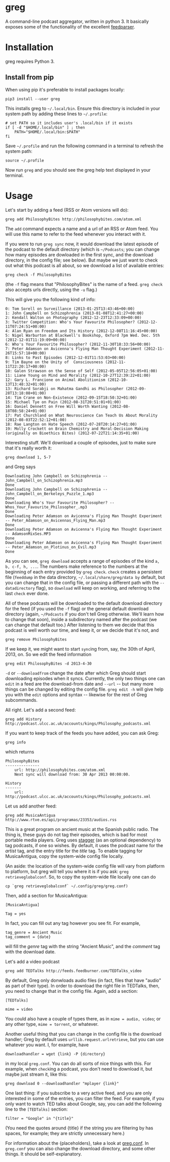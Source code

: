 greg
====

A command-line podcast aggregator, written in python 3. It basically exposes
some of the functionality of the excellent
[feedparser](http://pypi.python.org/pypi/feedparser).

# Installation

greg requires Python 3.

## Install from pip

When using pip it's preferable to install packages locally:

`pip3 install --user greg`

This installs greg to `~/.local/bin`. Ensure this directory is included in your system path by adding these lines to `~/.profile`:

```
# set PATH so it includes user's .local/bin if it exists
if [ -d "$HOME/.local/bin" ] ; then
    PATH="$HOME/.local/bin:$PATH"
fi
```

Save `~/.profile` and run the following command in a terminal to refresh the system path:

`source ~/.profile`

Now run `greg` and you should see the greg help text displayed in your terminal.

# Usage

Let's start by adding a feed (RSS or Atom versions will do):

    greg add PhilosophyBites http://philosophybites.com/atom.xml

The `add` command expects a name and a url of an RSS or Atom feed. You will use this name to refer to the feed whenever you interact with it.

If you were to run `greg sync` now, it would download the latest episode of the podcast to the default directory (which is `~/Podcasts`; you can change how many episodes are dowloaded in the first sync, and the download directory, in the config file; see below). But maybe we just want to check out what this podcast is all about, so we download a list of available entries:

    greg check -f PhilosophyBites

(the `-f` flag means that "PhilosophyBites" is the name of a feed. `greg check` also accepts urls directly, using the `-u` flag.)

This will give you the following kind of info:
   

    0: Tom Sorell on Surveillance (2013-01-25T13:43:46+00:00)
    1: John Campbell on Schizophrenia (2013-01-08T12:41:27+00:00)
    2: Kendall Walton on Photography (2012-12-23T12:33:09+00:00)
    3: Twitter Competition: Who's Your Favourite Philosopher? (2012-12-11T07:24:51+00:00)
    4: Alan Ryan on Freedom and Its History (2012-12-08T11:16:45+00:00)
    5: Nigel Warburton at Blackwell's Bookshop, Oxford 7pm Wed. Dec. 5th (2012-12-01T11:19:09+00:00)
    6: Who's Your Favourite Philosopher? (2012-11-30T18:33:56+00:00)
    7: Peter Adamson on Avicenna's Flying Man Thought Experiment (2012-11-26T15:57:18+00:00)
    8: Links to Past Episodes (2012-12-01T11:53:03+00:00)
    9: Tim Bayne on the Unity of  Consciousness (2012-11-11T22:20:17+00:00)
    10: Galen Strawson on the Sense of Self (2012-05-05T12:56:05+01:00)
    11: Liane Young on Mind and Morality (2012-10-27T12:39:22+01:00)
    12: Gary L. Francione on Animal Abolitionism (2012-10-13T13:48:32+01:00)
    13: Richard Sorabji on Mahatma Gandhi as Philosopher (2012-09-28T13:18:08+01:00)
    14: Tim Crane on Non-Existence (2012-09-15T18:50:32+01:00)
    15: Michael Tye on Pain (2012-08-31T20:51:01+01:00)
    16: Daniel Dennett on Free Will Worth Wanting (2012-08-18T08:58:24+01:00)
    17: Pat Churchland on What Neuroscience Can Teach Us About Morality (2012-08-03T22:52:12+01:00)
    18: Rae Langton on Hate Speech (2012-07-28T20:14:27+01:00)
    19: Molly Crockett on Brain Chemistry and Moral-Decision Making (originally on Bioethics Bites) (2012-07-22T21:14:35+01:00)

Interesting stuff. We'll download a couple of episodes, just to make sure that
it's really worth it:

    greg download 1, 5-7

and Greg says

    Downloading John Campbell on Schizophrenia -- John_Campbell_on_Schizophrenia.mp3
    Done
    Downloading John Campbell on Schizophrenia -- John_Campbell_on_Berkeleys_Puzzle_1.mp3
    Done
    Downloading Who's Your Favourite Philosopher? -- Whos_Your_Favourite_Philosopher_.mp3
    Done
    Downloading Peter Adamson on Avicenna's Flying Man Thought Experiment -- Peter_Adamson_on_Avicennas_Flying_Man.mp3
    Done
    Downloading Peter Adamson on Avicenna's Flying Man Thought Experiment -- AdamsonMixSes.MP3
    Done
    Downloading Peter Adamson on Avicenna's Flying Man Thought Experiment -- Peter_Adamson_on_Plotinus_on_Evil.mp3
    Done

As you can see, `greg download` accepts a range of episodes of the kind `a, b,
c-f, h, ...`. The numbers make reference to the numbers at the beginning of
each entry provided by `greg check`. `check` creates a persistent file
(`feeddump` in the data directory, `~/.local/share/greg/data by` default, but
you can change that in the config file, or passing a different path with the
`--datadirectory` flag), so `download` will keep on working, and referring to
the last `check` ever done.

All of these podcasts will be downloaded to the default download directory for
the feed (if you used the `-f` flag) or the general default download directory
(again, `~/Podcasts` if you don't tell Greg otherwise. We'll learn how to
change that soon), inside a subdirectory named after the podcast (we can change
that default too.) After listening to them we decide that this podcast is well
worth our time, and keep it, or we decide that it's not, and

    greg remove PhilosophyBites

If we keep it, we might want to start `sync`ing from, say, the 30th of April,
2013, on. So we edit the feed information

    greg edit PhilosophyBites -d 2013-4-30

`-d` or `--downloadfrom` change the date after which Greg should start
downloading episodes when it syncs. Currently, the only two things one can
`edit` in a feed are the download-from date and `--url` -- but many more things
can be changed by editing the config file. `greg edit -h` will give help you
with the `edit` options and syntax -- likewise for the rest of Greg
subcommands.

All right. Let's add a second feed:

    greg add History http://podcast.ulcc.ac.uk/accounts/kings/Philosophy_podcasts.xml

If you want to keep track of the feeds you have added, you can ask Greg:

    greg info

which returns

    PhilosophyBites
    ---------------
        url: http://philosophybites.com/atom.xml
        Next sync will download from: 30 Apr 2013 00:00:00.

    History
    -------
        url: http://podcast.ulcc.ac.uk/accounts/kings/Philosophy_podcasts.xml

Let us add another feed:

    greg add MusicaAntigua http://www.rtve.es/api/programas/23353/audios.rss

This is a great program on ancient music at the Spanish public radio. The thing
is, these guys do not tag their episodes, which is bad for most portable media
players. Greg uses [stagger](http://pypi.python.org/pypi/stagger/0.4.2) (as an
optional dependency) to tag podcasts, if one so wishes. By default, it uses the
podcast name for the *artist* tag, and the entry title for the *title* tag. To
enable tagging for MusicaAntigua, copy the system-wide config file locally. 

(An aside: the location of the system-wide config file will vary from platform
to platform, but greg will tell you where it is if you ask: `greg
retrieveglobalconf`. So, to copy the system-wide file locally one can do

    cp `greg retrieveglobalconf` ~/.config/greg/greg.conf)

Then, add a section for MusicaAntigua:

    [MusicaAntigua]

    Tag = yes

In fact, you can fill out any tag however you see fit. For example,

    tag_genre = Ancient Music
    tag_comment = {date}

will fill the *genre* tag with the string "Ancient Music", and the *comment*
tag with the download date.
    
Let's add a video podcast

    greg add TEDTalks http://feeds.feedburner.com/TEDTalks_video

By default, Greg only donwloads audio files (in fact, files that have "audio"
as part of their type). In order to download the right file in TEDTalks, then,
you need to change that in the config file. Again, add a section:

    [TEDTalks]

    mime = video

You could also have a couple of types there, as in `mime = audio, video`; or
any other type, `mime = torrent`, or whatever.

Another useful thing that you can change in the config file is the download
handler; Greg by default uses `urllib.request.urlretrieve`, but you can use
whatever you want. I, for example, have

    downloadhandler = wget {link} -P {directory}

in my local `greg.conf`. You can do all sorts of nice things with this. For
example, when `check`ing a podcast, you don't need to download it, but maybe
just stream it, like this:

    greg download 0 --downloadhandler "mplayer {link}"

One last thing: if you subscribe to a very active feed, and you are only
interested in some of the entries, you can filter the feed. For example, if you
only want to watch TED talks about Google, say, you can add the following line
to the `[TEDTalks]` section:

    filter = "Google" in "{title}"

(You need the quotes around {title} if the string you are filtering by has
spaces, for example; they are strictly unnecessary here.)

For information about the {placeholders}, take a look at
[greg.conf](https://github.com/manolomartinez/greg/blob/master/data/greg.conf).
In `greg.conf` you can also change the download directory, and some other
things. It should be self-explanatory.
